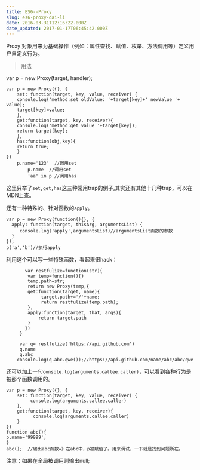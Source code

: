 ```yaml
---
title: ES6--Proxy
slug: es6-proxy-dai-li
date: 2016-03-31T12:16:22.000Z
date_updated: 2017-01-17T06:45:42.000Z
---
```


Proxy 对象用来为基础操作（例如：属性查找、赋值、枚举、方法调用等）定义用户自定义行为。

> 用法

var p = new Proxy(target, handler);

    var p = new Proxy({}, {  
        set: function(target, key, value, receiver) {
        console.log('method:set oldValue: '+target[key]+' newValue '+ value);
        target[key]=value;
        },
        get:function(target, key, receiver){
        console.log('method:get value '+target[key]);
        return target[key];
        },
        has:function(obj,key){
        return true;
        }
    })
        p.name='123'  //调用set
            p.name  //调用set
            'aa' in p //调用has
    

这里只举了`set,get,has`这三种常用trap的例子,其实还有其他十几种trap，可以在MDN上查。

还有一种特殊的、针对函数的`apply`。

    var p = new Proxy(function(){}, {  
      apply: function(target, thisArg, argumentsList) {
         console.log('apply',argumentsList)//argumentsList函数的参数
      }
    });
    p('a','b')//执行apply  
    

利用这个可以写一些特殊函数，看起来很hack：

    	   var restfulize=function(str){
            var temp=function(){}
            temp.path=str;
            return new Proxy(temp,{
            get:function(target, name){
                 target.path+='/'+name;
                 return restfulize(temp.path);
            },
            apply:function(target, that, args){
                return target.path
            }
           })
         }
    
         var q= restfulize('https://api.github.com') 
         q.name
         q.abc
        console.log(q.abc.qwe());//https://api.github.com/name/abc/abc/qwe
    

还可以加上一句`console.log(arguments.callee.caller)`，可以看到各种行为是被那个函数调用的。

    var p = new Proxy({}, {  
        set: function(target, key, value, receiver) {
             console.log(arguments.callee.caller)
        },
        get:function(target, key, receiver){
              console.log(arguments.callee.caller)
        }
    })
    function abc(){  
    p.name='99999';  
    }
    abc();  //输出abc函数=》在abc中，p被赋值了。用来调试，一下就是找到问题所在。
    

注意：如果在全局被调用则输出null;
